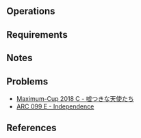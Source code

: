 ## Operations

## Requirements

## Notes

## Problems

- [Maximum-Cup 2018 C - 嘘つきな天使たち](https://atcoder.jp/contests/maximum-cup-2018/tasks/maximum_cup_2018_c)
- [ARC 099 E - Independence](https://atcoder.jp/contests/arc099/tasks/arc099_c)

## References

